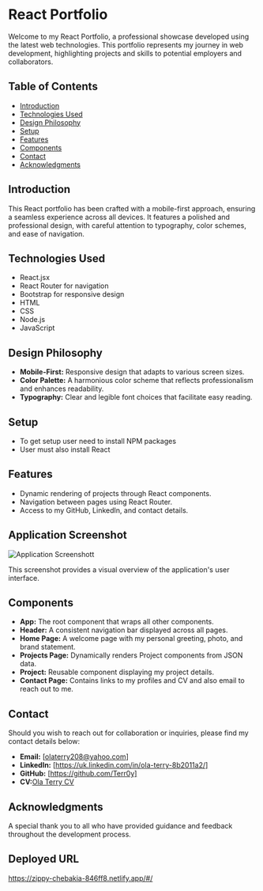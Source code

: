 # React Portfolio

Welcome to my React Portfolio, a professional showcase developed using the latest web technologies. This portfolio represents my journey in web development, highlighting projects and skills to potential employers and collaborators.

## Table of Contents

- [Introduction](#introduction)
- [Technologies Used](#technologies-used)
- [Design Philosophy](#design-philosophy)
- [Setup](#setup)
- [Features](#features)
- [Components](#components)
- [Contact](#contact)
- [Acknowledgments](#acknowledgments)

## Introduction

This React portfolio has been crafted with a mobile-first approach, ensuring a seamless experience across all devices. It features a polished and professional design, with careful attention to typography, color schemes, and ease of navigation.

## Technologies Used

- React.jsx
- React Router for navigation
- Bootstrap for responsive design
- HTML
- CSS
- Node.js
- JavaScript

## Design Philosophy

- **Mobile-First:** Responsive design that adapts to various screen sizes.
- **Color Palette:** A harmonious color scheme that reflects professionalism and enhances readability.
- **Typography:** Clear and legible font choices that facilitate easy reading.

## Setup

- To get setup user need to install NPM packages
- User must also install React

## Features

- Dynamic rendering of projects through React components.
- Navigation between pages using React Router.
- Access to my GitHub, LinkedIn, and contact details.

## Application Screenshot

 ![Application Screenshott](images/app.PNG)

This screenshot provides a visual overview of the application's user interface.


## Components

- **App:** The root component that wraps all other components.
- **Header:** A consistent navigation bar displayed across all pages.
- **Home Page:** A welcome page with my personal greeting, photo, and brand statement.
- **Projects Page:** Dynamically renders Project components from JSON data.
- **Project:** Reusable component displaying my project details.
- **Contact Page:** Contains links to my profiles and CV and also email to reach out to me.

## Contact


Should you wish to reach out for collaboration or inquiries, please find my contact details below:

- **Email:** [olaterry208@yahoo.com]
- **LinkedIn:** [https://uk.linkedin.com/in/ola-terry-8b2011a2/]
- **GitHub:** [https://github.com/Terr0y]
- **CV:**[Ola Terry CV](./cv/ola_terry_cv_2024.pdf)

## Acknowledgments

A special thank you to all who have provided guidance and feedback throughout the development process.

## Deployed URL

https://zippy-chebakia-846ff8.netlify.app/#/


